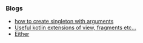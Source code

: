 ### Blogs

* [how to create singleton with arguments](https://medium.com/@BladeCoder/kotlin-singletons-with-argument-194ef06edd9e)
* [Useful kotlin extensions of view, fragments etc...](https://github.com/CDRussell/kotlinextensions.com)
* [Either](https://medium.com/@lupajz/you-either-love-it-or-you-havent-used-it-yet-a55f9b866dbe)
